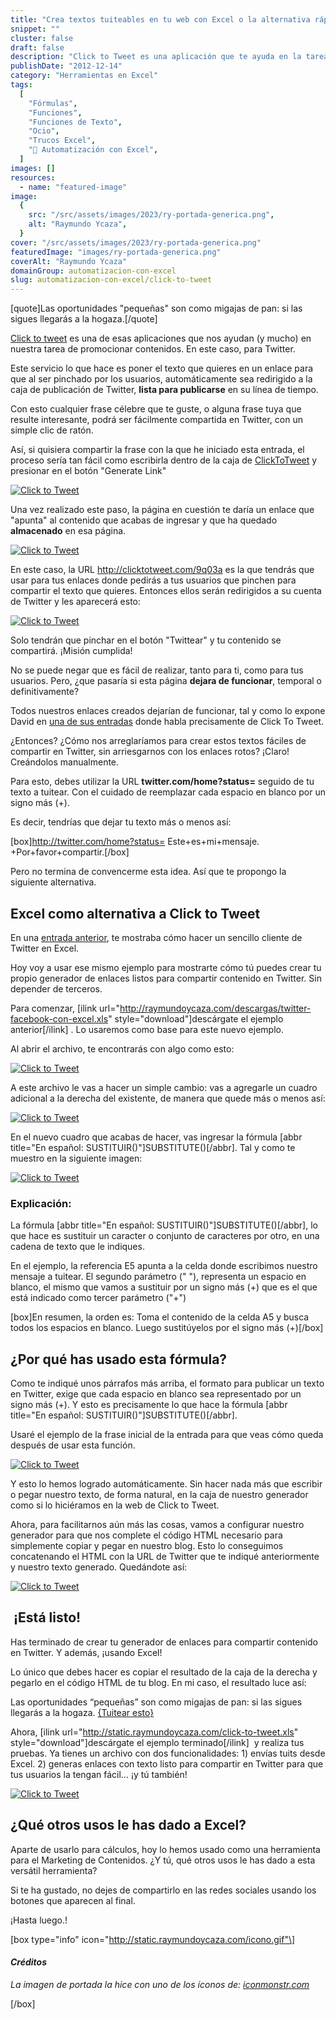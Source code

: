 ```yaml
---
title: "Crea textos tuiteables en tu web con Excel o la alternativa rápida a Click to Tweet"
snippet: ""
cluster: false
draft: false
description: "Click to Tweet es una aplicación que te ayuda en la tarea del Marketing de Contenidos, haciéndoles fácil a tus usuarios compartir textos personalizados."
publishDate: "2012-12-14"
category: "Herramientas en Excel"
tags:
  [
    "Fórmulas",
    "Funciones",
    "Funciones de Texto",
    "Ocio",
    "Trucos Excel",
    "🤖 Automatización con Excel",
  ]
images: []
resources:
  - name: "featured-image"
image:
  {
    src: "/src/assets/images/2023/ry-portada-generica.png",
    alt: "Raymundo Ycaza",
  }
cover: "/src/assets/images/2023/ry-portada-generica.png"
featuredImage: "images/ry-portada-generica.png"
coverAlt: "Raymundo Ycaza"
domainGroup: automatizacion-con-excel
slug: automatizacion-con-excel/click-to-tweet
---
```


\[quote\]Las oportunidades "pequeñas" son como migajas de pan: si las sigues llegarás a la hogaza.\[/quote\]

[Click to tweet](http://clicktotweet.com/) es una de esas aplicaciones que nos ayudan (y mucho) en nuestra tarea de promocionar contenidos. En este caso, para Twitter.

Este servicio lo que hace es poner el texto que quieres en un enlace para que al ser pinchado por los usuarios, automáticamente sea redirigido a la caja de publicación de Twitter, **lista para publicarse** en su línea de tiempo.

Con esto cualquier frase célebre que te guste, o alguna frase tuya que resulte interesante, podrá ser fácilmente compartida en Twitter, con un simple clic de ratón.

Así, si quisiera compartir la frase con la que he iniciado esta entrada, el proceso sería tan fácil como escribirla dentro de la caja de [ClickToTweet](http://clicktotweet.com) y presionar en el botón "Generate Link"

[![Click to Tweet](/src/assets/images/2023/click-to-tweet-0000021.png "Click to Tweet")](http://raymundoycaza.com/wp-content/uploads/click-to-tweet-0000021.png)

Una vez realizado este paso, la página en cuestión te daría un enlace que "apunta" al contenido que acabas de ingresar y que ha quedado **almacenado** en esa página.

[![Click to Tweet](/src/assets/images/2023/click-to-tweet-0000031.png "Click to Tweet")](http://raymundoycaza.com/wp-content/uploads/click-to-tweet-0000031.png)

En este caso, la URL http://clicktotweet.com/9q03a es la que tendrás que usar para tus enlaces donde pedirás a tus usuarios que pinchen para compartir el texto que quieres. Entonces ellos serán redirigidos a su cuenta de Twitter y les aparecerá esto:

[![Click to Tweet](/src/assets/images/2023/click-to-tweet-0000051.png "Click to Tweet")](http://raymundoycaza.com/wp-content/uploads/click-to-tweet-0000051.png)

Solo tendrán que pinchar en el botón "Twittear" y tu contenido se compartirá. ¡Misión cumplida!

No se puede negar que es fácil de realizar, tanto para ti, como para tus usuarios. Pero, ¿que pasaría si esta página **dejara de funcionar**, temporal o definitivamente?

Todos nuestros enlaces creados dejarían de funcionar, tal y como lo expone David en [una de sus entradas](http://davidcantone.com/enlaces-retweet/) donde habla precisamente de Click To Tweet.

¿Entonces? ¿Cómo nos arreglaríamos para crear estos textos fáciles de compartir en Twitter, sin arriesgarnos con los enlaces rotos? ¡Claro! Creándolos manualmente.

Para esto, debes utilizar la URL **twitter.com/home?status=** seguido de tu texto a tuitear. Con el cuidado de reemplazar cada espacio en blanco por un signo más (+).

Es decir, tendrías que dejar tu texto más o menos así:

\[box\]http://twitter.com/home?status= Este+es+mi+mensaje. +Por+favor+compartir.\[/box\]

Pero no termina de convencerme esta idea. Así que te propongo la siguiente alternativa.

## Excel como alternativa a Click to Tweet

En una [entrada anterior](http://raymundoycaza.com/aprendiendo-excel/excel-consejo/enviando-tweets-desde-excel), te mostraba cómo hacer un sencillo cliente de Twitter en Excel.

Hoy voy a usar ese mismo ejemplo para mostrarte cómo tú puedes crear tu propio generador de enlaces listos para compartir contenido en Twitter. Sin depender de terceros.

Para comenzar, \[ilink url="http://raymundoycaza.com/descargas/twitter-facebook-con-excel.xls" style="download"\]descárgate el ejemplo anterior\[/ilink\] . Lo usaremos como base para este nuevo ejemplo.

Al abrir el archivo, te encontrarás con algo como esto:

[![Click to Tweet](/src/assets/images/2023/click-to-tweet-0000061.png "Click to Tweet")](http://raymundoycaza.com/wp-content/uploads/click-to-tweet-0000061.png)

A este archivo le vas a hacer un simple cambio: vas a agregarle un cuadro adicional a la derecha del existente, de manera que quede más o menos así:

[![Click to Tweet](/src/assets/images/2023/click-to-tweet-0000071.png "Click to Tweet")](http://raymundoycaza.com/wp-content/uploads/click-to-tweet-0000071.png)

En el nuevo cuadro que acabas de hacer, vas ingresar la fórmula \[abbr title="En español: SUSTITUIR()"\]SUBSTITUTE()\[/abbr\]. Tal y como te muestro en la siguiente imagen:

[![Click to Tweet](/src/assets/images/2023/click-to-tweet-0000081.png "Click to Tweet")](http://raymundoycaza.com/wp-content/uploads/click-to-tweet-0000081.png)

### Explicación:

La fórmula \[abbr title="En español: SUSTITUIR()"\]SUBSTITUTE()\[/abbr\], lo que hace es sustituir un caracter o conjunto de caracteres por otro, en una cadena de texto que le indiques.

En el ejemplo, la referencia E5 apunta a la celda donde escribimos nuestro mensaje a tuitear. El segundo parámetro (" "), representa un espacio en blanco, el mismo que vamos a sustituir por un signo más (+) que es el que está indicado como tercer parámetro ("+")

\[box\]En resumen, la orden es: Toma el contenido de la celda A5 y busca todos los espacios en blanco. Luego sustitúyelos por el signo más (+)\[/box\]

## ¿Por qué has usado esta fórmula?

Como te indiqué unos párrafos más arriba, el formato para publicar un texto en Twitter, exige que cada espacio en blanco sea representado por un signo más (+). Y esto es precisamente lo que hace la fórmula \[abbr title="En español: SUSTITUIR()"\]SUBSTITUTE()\[/abbr\].

Usaré el ejemplo de la frase inicial de la entrada para que veas cómo queda después de usar esta función.

[![Click to Tweet](/src/assets/images/2023/click-to-tweet-0000091.png "Click to Tweet")](http://raymundoycaza.com/wp-content/uploads/click-to-tweet-0000091.png)

Y esto lo hemos logrado automáticamente. Sin hacer nada más que escribir o pegar nuestro texto, de forma natural, en la caja de nuestro generador como si lo hiciéramos en la web de Click to Tweet.

Ahora, para facilitarnos aún más las cosas, vamos a configurar nuestro generador para que nos complete el código HTML necesario para simplemente copiar y pegar en nuestro blog. Esto lo conseguimos concatenando el HTML con la URL de Twitter que te indiqué anteriormente y nuestro texto generado. Quedándote así:

[![Click to Tweet](/src/assets/images/2023/click-to-tweet-0000101.png "Click to Tweet")](http://raymundoycaza.com/wp-content/uploads/click-to-tweet-0000101.png)

##  ¡Está listo!

Has terminado de crear tu generador de enlaces para compartir contenido en Twitter. Y además, ¡usando Excel!

Lo único que debes hacer es copiar el resultado de la caja de la derecha y pegarlo en el código HTML de tu blog. En mi caso, el resultado luce así:

Las oportunidades “pequeñas” son como migajas de pan: si las sigues llegarás a la hogaza. [{Tuitear esto}](http://twitter.com/home?status=Las+oportunidades+"pequeñas"+son+como+migajas+de+pan:+si+las+sigues+llegarás+a+la+hogaza.+@RaymundoYcaza)

Ahora, \[ilink url="http://static.raymundoycaza.com/click-to-tweet.xls" style="download"\]descárgate el ejemplo terminado\[/ilink\]  y realiza tus pruebas. Ya tienes un archivo con dos funcionalidades: 1) envías tuits desde Excel. 2) generas enlaces con texto listo para compartir en Twitter para que tus usuarios la tengan fácil... ¡y tú también!

[![Click to Tweet](/src/assets/images/2023/click-to-tweet-0000111.png "Click to Tweet")](http://raymundoycaza.com/wp-content/uploads/click-to-tweet-0000111.png)

## ¿Qué otros usos le has dado a Excel?

Aparte de usarlo para cálculos, hoy lo hemos usado como una herramienta para el Marketing de Contenidos. ¿Y tú, qué otros usos le has dado a esta versátil herramienta?

Si te ha gustado, no dejes de compartirlo en las redes sociales usando los botones que aparecen al final.

¡Hasta luego.!

\[box type="info" icon="http://static.raymundoycaza.com/icono.gif"\]

#### _Créditos_

_La imagen de portada la hice con uno de los íconos de: [iconmonstr.com](http://iconmonstr.com/)_

\[/box\]

